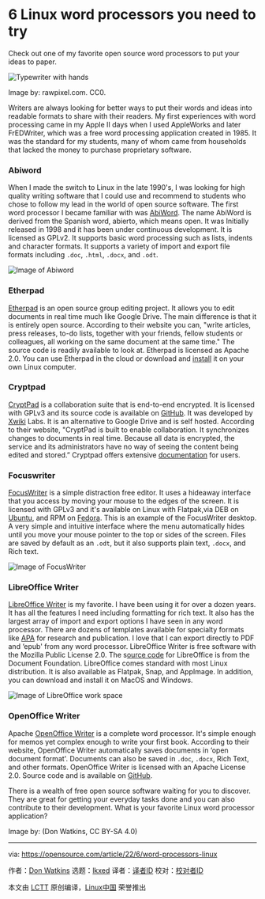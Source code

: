 [#]: subject: "6 Linux word processors you need to try"
[#]: via: "https://opensource.com/article/22/6/word-processors-linux"
[#]: author: "Don Watkins https://opensource.com/users/don-watkins"
[#]: collector: "lkxed"
[#]: translator: "duoluoxiaosheng"
[#]: reviewer: " "
[#]: publisher: " "
[#]: url: " "

6 Linux word processors you need to try
======
Check out one of my favorite open source word processors to put your ideas to paper.

![Typewriter with hands][1]

Image by: rawpixel.com. CC0.

Writers are always looking for better ways to put their words and ideas into readable formats to share with their readers. My first experiences with word processing came in my Apple II days when I used AppleWorks and later FrEDWriter, which was a free word processing application created in 1985. It was the standard for my students, many of whom came from households that lacked the money to purchase proprietary software.

### Abiword

When I made the switch to Linux in the late 1990's, I was looking for high quality writing software that I could use and recommend to students who chose to follow my lead in the world of open source software. The first word processor I became familiar with was [AbiWord][2]. The name AbiWord is derived from the Spanish word, abierto, which means open. It was Initially released in 1998 and it has been under continuous development. It is licensed as GPLv2. It supports basic word processing such as lists, indents and character formats. It supports a variety of import and export file formats including `.doc`, `.html`, `.docx`, and `.odt`.

![Image of Abiword][3]

### Etherpad

[Etherpad][4] is an open source group editing project. It allows you to edit documents in real time much like Google Drive. The main difference is that it is entirely open source. According to their website you can, "write articles, press releases, to-do lists, together with your friends, fellow students or colleagues, all working on the same document at the same time." The source code is readily available to look at. Etherpad is licensed as Apache 2.0. You can use Etherpad in the cloud or download and [install][5] it on your own Linux computer.

### Cryptpad

[CryptPad][6] is a collaboration suite that is end-to-end encrypted. It is licensed with GPLv3 and its source code is available on [GitHub][7]. It was developed by [Xwiki][8] Labs. It is an alternative to Google Drive and is self hosted. According to their website, "CryptPad is built to enable collaboration. It synchronizes changes to documents in real time. Because all data is encrypted, the service and its administrators have no way of seeing the content being edited and stored.” Cryptpad offers extensive [documentation][9] for users.

### Focuswriter

[FocusWriter][10] is a simple distraction free editor. It uses a hideaway interface that you access by moving your mouse to the edges of the screen. It is licensed with GPLv3 and it's available on Linux with Flatpak,via DEB on [Ubuntu][11], and RPM on [Fedora][12]. This is an example of the FocusWriter desktop. A very simple and intuitive interface where the menu automatically hides until you move your mouse pointer to the top or sides of the screen. Files are saved by default as an `.odt`, but it also supports plain text, `.docx`, and Rich text.

![Image of FocusWriter][13]

### LibreOffice Writer

[LibreOffice Writer][14] is my favorite. I have been using it for over a dozen years. It has all the features I need including formatting for rich text. It also has the largest array of import and export options I have seen in any word processor. There are dozens of templates available for specialty formats like [APA][15] for research and publication. I love that I can export directly to PDF and ‘epub' from any word processor. LibreOffice Writer is free software with the Mozilla Public License 2.0. The s[ource code][16] for LibreOffice is from the Document Foundation. LibreOffice comes standard with most Linux distribution. It is also available as Flatpak, Snap, and AppImage. In addition, you can download and install it on MacOS and Windows.

![Image of LibreOffice work space][17]

### OpenOffice Writer

Apache [OpenOffice Writer][18] is a complete word processor. It's simple enough for memos yet complex enough to write your first book. According to their website, OpenOffice Writer automatically saves documents in ‘open document format'. Documents can also be saved in `.doc`, `.docx`, Rich Text, and other formats. OpenOffice Writer is licensed with an Apache License 2.0. Source code and is available on [GitHub][19].

There is a wealth of free open source software waiting for you to discover. They are great for getting your everyday tasks done and you can also contribute to their development. What is your favorite Linux word processor application?

Image by: (Don Watkins, CC BY-SA 4.0)

--------------------------------------------------------------------------------

via: https://opensource.com/article/22/6/word-processors-linux

作者：[Don Watkins][a]
选题：[lkxed][b]
译者：[译者ID](https://github.com/译者ID)
校对：[校对者ID](https://github.com/校对者ID)

本文由 [LCTT](https://github.com/LCTT/TranslateProject) 原创编译，[Linux中国](https://linux.cn/) 荣誉推出

[a]: https://opensource.com/users/don-watkins
[b]: https://github.com/lkxed
[1]: https://opensource.com/sites/default/files/lead-images/typewriter-hands.jpg
[2]: https://www.abisource.com/
[3]: https://opensource.com/sites/default/files/2022-05/abiword.png
[4]: https://etherpad.org/#
[5]: https://github.com/ether/etherpad-lite#installation
[6]: https://cryptpad.fr/what-is-cryptpad.html
[7]: https://github.com/xwiki-labs/cryptpad
[8]: https://github.com/xwiki-labs
[9]: https://docs.cryptpad.fr/en/user_guide/index.html
[10]: https://gottcode.org/focuswriter/
[11]: https://packages.ubuntu.com/jammy/focuswriter
[12]: https://src.fedoraproject.org/rpms/focuswriter
[13]: https://opensource.com/sites/default/files/2022-05/focuswriter.png
[14]: https://www.libreoffice.org/discover/writer/
[15]: https://extensions.libreoffice.org/en/extensions/show/apa-style-paper-template
[16]: https://www.libreoffice.org/about-us/source-code/
[17]: https://opensource.com/sites/default/files/2022-05/Libreofficewriter.png
[18]: https://www.openoffice.org/product/writer.html
[19]: https://github.com/apache/openoffice
